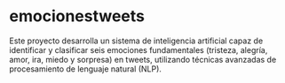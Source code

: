 # emocionestweets
Este proyecto desarrolla un sistema de inteligencia artificial capaz de identificar y clasificar seis emociones fundamentales (tristeza, alegría, amor, ira, miedo y sorpresa) en tweets, utilizando técnicas avanzadas de procesamiento de lenguaje natural (NLP).
